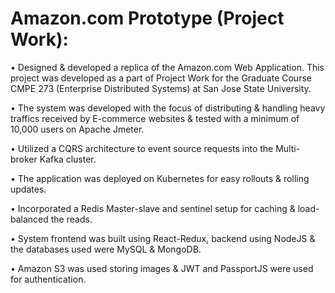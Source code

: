 # Amazon.com Prototype (Project Work):

• Designed & developed a replica of the Amazon.com Web Application. This project was developed as a part of Project Work for the Graduate Course CMPE 273 (Enterprise Distributed Systems) at San Jose State University.

• The system was developed with the focus of distributing & handling heavy traffics received by E-commerce websites & tested with a minimum of 10,000 users on Apache Jmeter.

• Utilized a CQRS architecture to event source requests into the Multi-broker Kafka cluster.

• The application was deployed on Kubernetes for easy rollouts & rolling updates.

• Incorporated a Redis Master-slave and sentinel setup for caching & load-balanced the reads.

• System frontend was built using React-Redux, backend using NodeJS & the databases used were MySQL & MongoDB. 

• Amazon S3 was used storing images & JWT and PassportJS were used for authentication.



